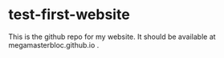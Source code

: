 # test-first-website
This is the github repo for my website. It should be available at megamasterbloc.github.io .
